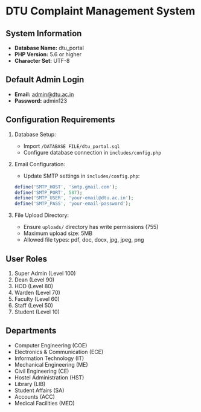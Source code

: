 # DTU Complaint Management System

## System Information
- **Database Name:** dtu_portal
- **PHP Version:** 5.6 or higher
- **Character Set:** UTF-8

## Default Admin Login
- **Email:** admin@dtu.ac.in
- **Password:** admin123

## Configuration Requirements
1. Database Setup:
   - Import `/DATABASE FILE/dtu_portal.sql`
   - Configure database connection in `includes/config.php`

2. Email Configuration:
   - Update SMTP settings in `includes/config.php`:
   ```php
   define('SMTP_HOST', 'smtp.gmail.com');
   define('SMTP_PORT', 587);
   define('SMTP_USER', 'your-email@dtu.ac.in');
   define('SMTP_PASS', 'your-email-password');
   ```

3. File Upload Directory:
   - Ensure `uploads/` directory has write permissions (755)
   - Maximum upload size: 5MB
   - Allowed file types: pdf, doc, docx, jpg, jpeg, png

## User Roles
1. Super Admin (Level 100)
2. Dean (Level 90)
3. HOD (Level 80)
4. Warden (Level 70)
5. Faculty (Level 60)
6. Staff (Level 50)
7. Student (Level 10)

## Departments
- Computer Engineering (COE)
- Electronics & Communication (ECE)
- Information Technology (IT)
- Mechanical Engineering (ME)
- Civil Engineering (CE)
- Hostel Administration (HST)
- Library (LIB)
- Student Affairs (SA)
- Accounts (ACC)
- Medical Facilities (MED) 